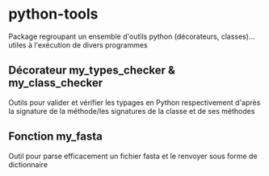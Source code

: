 # python-tools

Package regroupant un ensemble d'outils python (décorateurs, classes)... utiles à l'exécution de divers programmes

## Décorateur my_types_checker & my_class_checker
Outils pour valider et vérifier les typages en Python respectivement d'après la signature de la méthode/les signatures de la classe et de ses méthodes

## Fonction my_fasta
Outil pour parse efficacement un fichier fasta et le renvoyer sous forme de dictionnaire
